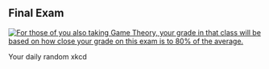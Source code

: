 ## Final Exam
[![For those of you also taking Game Theory, your grade in that class will be based on how close your grade on this exam is to 80% of the average.](https://imgs.xkcd.com/comics/final_exam.png)](https://xkcd.com/2385/ "For those of you also taking Game Theory, your grade in that class will be based on how close your grade on this exam is to 80% of the average.")

Your daily random xkcd
